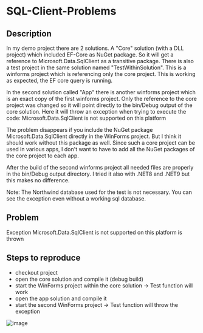 # SQL-Client-Problems

## Description
In my demo project there are 2 solutions. A "Core" solution (with a DLL project) which included EF-Core as NuGet package. So it will get a reference to Microsoft.Data.SqlClient as a transitive package. There is also a test project in the same solution named "TestWithinSolution". This is a winforms project which is referencing only the core project. This is working as expected, the EF core query is running.

In the second solution called "App" there is another winforms project which is an exact copy of the first winforms project. Only the reference to the core project was changed so it will point directly to the bin/Debug output of the core solution. Here it will throw an exception when trying to execute the code: Microsoft.Data.SqlClient is not supported on this platform

The problem disappears if you include the NuGet package Microsoft.Data.SqlClient directly in the WinForms project. But I think it should work without this package as well. Since such a core project can be used in various apps, I don't want to have to add all the NuGet packages of the core project to each app.

After the build of the second winforms project all needed files are properly in the bin/Debug output directory. I tried it also with .NET8 and .NET9 but this makes no difference. 

Note: The Northwind database used for the test is not necessary. You can see the exception even without a working sql database.

## Problem
Exception Microsoft.Data.SqlClient is not supported on this platform is thrown

## Steps to reproduce
- checkout project
- open the core solution and compile it (debug build)
- start the WinForms project within the core solution -> Test function will work
- open the app solution and compile it
- start the second WinForms project -> Test function will throw the exception
  

![image](https://github.com/user-attachments/assets/3431d5db-8c86-4969-a15f-c17e784b3284)
